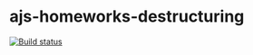 # ajs-homeworks-destructuring
[![Build status](https://ci.appveyor.com/api/projects/status/t3tf53h24b753enb?svg=true)](https://ci.appveyor.com/project/lioness1741/ajs-homeworks-destructuring)